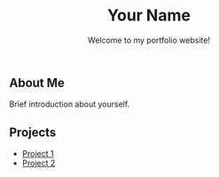 <!DOCTYPE html>
<html lang="en">
<head>
    <meta charset="UTF-8">
    <meta name="viewport" content="width=device-width, initial-scale=1.0">
    <title>Your Name | Portfolio</title>
    <link rel="stylesheet" href="styles.css">
</head>
<body>
    <header>
        <h1>Your Name</h1>
        <p>Welcome to my portfolio website!</p>
    </header>
    <section>
        <h2>About Me</h2>
        <p>Brief introduction about yourself.</p>
    </section>
    <section>
        <h2>Projects</h2>
        <ul>
            <li><a href="https://github.com/your-username/project1">Project 1</a></li>
            <li><a href="https://github.com/your-username/project2">Project 2</a></li>
            <!-- Add more projects -->
        </ul>
    </section>
</body>
</html>
